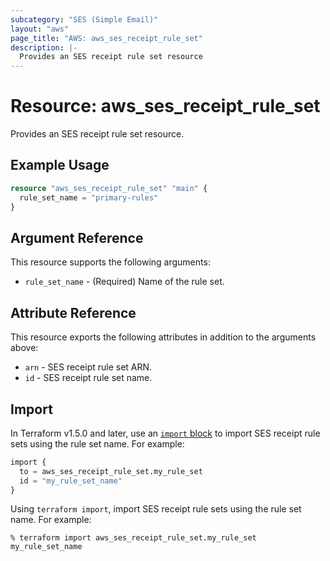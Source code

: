 ```yaml
---
subcategory: "SES (Simple Email)"
layout: "aws"
page_title: "AWS: aws_ses_receipt_rule_set"
description: |-
  Provides an SES receipt rule set resource
---
```


# Resource: aws_ses_receipt_rule_set

Provides an SES receipt rule set resource.

## Example Usage

```terraform
resource "aws_ses_receipt_rule_set" "main" {
  rule_set_name = "primary-rules"
}
```

## Argument Reference

This resource supports the following arguments:

* `rule_set_name` - (Required) Name of the rule set.

## Attribute Reference

This resource exports the following attributes in addition to the arguments above:

* `arn` - SES receipt rule set ARN.
* `id` - SES receipt rule set name.

## Import

In Terraform v1.5.0 and later, use an [`import` block](https://developer.hashicorp.com/terraform/language/import) to import SES receipt rule sets using the rule set name. For example:

```terraform
import {
  to = aws_ses_receipt_rule_set.my_rule_set
  id = "my_rule_set_name"
}
```

Using `terraform import`, import SES receipt rule sets using the rule set name. For example:

```console
% terraform import aws_ses_receipt_rule_set.my_rule_set my_rule_set_name
```
